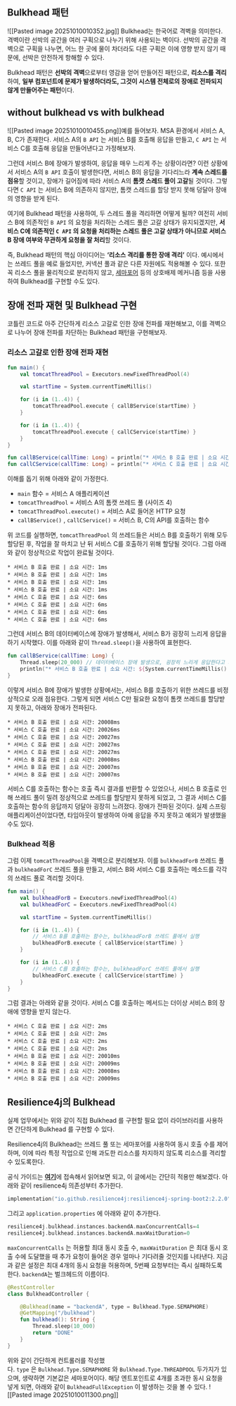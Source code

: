 ## Bulkhead 패턴

![[Pasted image 20251010010352.jpg]]
Bulkhead는 한국어로 격벽을 의미한다. 격벽이란 선박의 공간을 여러 구획으로 나누기 위해 사용되는 벽이다. 선박의 공간을 격벽으로 구획을 나누면, 어느 한 곳에 물이 차더라도 다른 구획은 이에 영향 받지 않기 때문에, 선박은 안전하게 항해할 수 있다.

Bulkhead 패턴은 **선박의 격벽**으로부터 영감을 얻어 만들어진 패턴으로, **리소스를 격리**하여, **일부 컴포넌트에 문제가 발생하더라도, 그것이 시스템 전체로의 장애로 전파되지 않게 만들어주는 패턴**이다.

## without bulkhead vs with bulkhead

![[Pasted image 20251010010455.png]]예를 들어보자. MSA 환경에서 서비스 A, B, C가 존재한다. 서비스 A의 `B API` 는 서비스 B를 호출해 응답을 만들고, `C API` 는 서비스 C를 호출해 응답을 만들어낸다고 가정해보자.

그런데 서비스 B에 장애가 발생하여, 응답을 매우 느리게 주는 상황이라면? 이런 상황에서 서비스 A의 `B API` 호출이 발생한다면, 서비스 B의 응답을 기다리느라 **계속 스레드를 점유**할 것이고, 장애가 길어짐에 따라 서비스 A의 **톰캣 스레드 풀이 고갈**될 것이다. 그렇다면 `C API` 는 서비스 B에 의존하지 않지만, 톰캣 스레드를 할당 받지 못해 덩달아 장애의 영향을 받게 된다.

여기에 Bulkhead 패턴을 사용하여, 두 스레드 풀을 격리하면 어떻게 될까? 여전히 서비스 B에 의존적인 `B API` 의 요청을 처리하는 스레드 풀은 고갈 상태가 유지되겠지만, **서비스 C에 의존적인 `C API` 의 요청을 처리하는 스레드 풀은 고갈 상태가 아니므로 서비스 B 장애 여부와 무관하게 요청을 잘 처리**할 것이다.

즉, Bulkhead 패턴의 핵심 아이디어는 **‘리소스 격리를 통한 장애 격리’** 이다. 예시에서는 쓰레드 풀을 예로 들었지만, 커넥션 풀과 같은 다른 자원에도 적용해볼 수 있다. 또한 꼭 리소스 풀을 물리적으로 분리하지 않고, [세마포어](https://hudi.blog/bulkhead-pattern/#fn-1) 등의 상호배제 메커니즘 등을 사용하여 Bulkhead를 구현할 수도 있다.

## 장애 전파 재현 및 Bulkhead 구현

코틀린 코드로 아주 간단하게 리소스 고갈로 인한 장애 전파를 재현해보고, 이를 격벽으로 나누어 장애 전파를 차단하는 Bulkhead 패턴을 구현해보자.

### 리소스 고갈로 인한 장애 전파 재현
```kotlin
fun main() {
    val tomcatThreadPool = Executors.newFixedThreadPool(4)

    val startTime = System.currentTimeMillis()

    for (i in (1..4)) {
        tomcatThreadPool.execute { callBService(startTime) }
    }

    for (i in (1..4)) {
        tomcatThreadPool.execute { callCService(startTime) }
    }
}

fun callBService(callTime: Long) = println("* 서비스 B 호출 완료 | 소요 시간: ${System.currentTimeMillis() - callTime}ms")
fun callCService(callTime: Long) = println("* 서비스 C 호출 완료 | 소요 시간: ${System.currentTimeMillis() - callTime}ms")
```
이해를 돕기 위해 아래와 같이 가정한다.
- `main` 함수 = 서비스 A 애플리케이션
- `tomcatThreadPool` = 서비스 A의 톰캣 쓰레드 풀 (사이즈 4)
- `tomcatThreadPool.execute()` = 서비스 A로 들어온 HTTP 요청
- `callBService()` , `callCService()` = 서비스 B, C의 API를 호출하는 함수

위 코드를 실행하면, `tomcatThreadPool` 의 쓰레드들은 서비스 B를 호출하기 위해 모두 할당된 후, 작업을 잘 마치고 난 뒤 서비스 C를 호출하기 위해 할당될 것이다. 그럼 아래와 같이 정상적으로 작업이 완료될 것이다.
```text
* 서비스 B 호출 완료 | 소요 시간: 1ms
* 서비스 B 호출 완료 | 소요 시간: 1ms
* 서비스 B 호출 완료 | 소요 시간: 1ms
* 서비스 B 호출 완료 | 소요 시간: 1ms
* 서비스 C 호출 완료 | 소요 시간: 6ms
* 서비스 C 호출 완료 | 소요 시간: 6ms
* 서비스 C 호출 완료 | 소요 시간: 6ms
* 서비스 C 호출 완료 | 소요 시간: 6ms
```

그런데 서비스 B의 데이터베이스에 장애가 발생해서, 서비스 B가 굉장히 느리게 응답을 하기 시작했다. 이를 아래와 같이 `Thread.sleep()`을 사용하여 표현한다.
```kotlin
fun callBService(callTime: Long) {
    Thread.sleep(20_000) // 데이터베이스 장애 발생으로, 굉장히 느리게 응답한다고 가정한다.
    println("* 서비스 B 호출 완료 | 소요 시간: ${System.currentTimeMillis() - callTime}ms")
}
```

이렇게 서비스 B에 장애가 발생한 상황에서는, 서비스 B를 호출하기 위한 쓰레드를 비정상적으로 오래 점유한다. 그렇게 되면 서비스 C만 필요한 요청이 톰캣 쓰레드를 할당받지 못하고, 아래와 장애가 전파된다.
```text
* 서비스 B 호출 완료 | 소요 시간: 20008ms
* 서비스 C 호출 완료 | 소요 시간: 20026ms
* 서비스 C 호출 완료 | 소요 시간: 20027ms
* 서비스 C 호출 완료 | 소요 시간: 20027ms
* 서비스 C 호출 완료 | 소요 시간: 20027ms
* 서비스 B 호출 완료 | 소요 시간: 20008ms
* 서비스 B 호출 완료 | 소요 시간: 20007ms
* 서비스 B 호출 완료 | 소요 시간: 20007ms
```
서비스 C를 호출하는 함수는 호출 즉시 결과를 반환할 수 있었으나, 서비스 B 호출로 인해 쓰레드 풀이 밀려 정상적으로 쓰레드를 할당받지 못하게 되었고, 그 결과 서비스 C를 호출하는 함수의 응답까지 덩달아 굉장히 느려졌다. 장애가 전파된 것이다. 실제 스프링 애플리케이션이었다면, 타임아웃이 발생하여 아예 응답을 주지 못하고 예외가 발생했을수도 있다.

### Bulkhead 적용
그럼 이제 `tomcatThreadPool`을 격벽으로 분리해보자. 이를 `bulkheadForB` 쓰레드 풀과 `bulkheadForC` 쓰레드 풀을 만들고, 서비스 B와 서비스 C를 호출하는 메소드를 각각의 쓰레드 풀로 격리할 것이다.
```kotlin
fun main() {
    val bulkheadForB = Executors.newFixedThreadPool(4)
    val bulkheadForC = Executors.newFixedThreadPool(4)

    val startTime = System.currentTimeMillis()

    for (i in (1..4)) {
        // 서비스 B를 호출하는 함수는, bulkheadForB 쓰레드 풀에서 실행
        bulkheadForB.execute { callBService(startTime) }
    }

    for (i in (1..4)) {
        // 서비스 C를 호출하는 함수는, bulkheadForC 쓰레드 풀에서 실행
        bulkheadForC.execute { callCService(startTime) }
    }
}
```

그럼 결과는 아래와 같을 것이다. 서비스 C를 호출하는 메서드는 더이상 서비스 B의 장애에 영향을 받지 않는다.
```text
* 서비스 C 호출 완료 | 소요 시간: 2ms
* 서비스 C 호출 완료 | 소요 시간: 2ms
* 서비스 C 호출 완료 | 소요 시간: 2ms
* 서비스 C 호출 완료 | 소요 시간: 2ms
* 서비스 B 호출 완료 | 소요 시간: 20010ms
* 서비스 B 호출 완료 | 소요 시간: 20009ms
* 서비스 B 호출 완료 | 소요 시간: 20008ms
* 서비스 B 호출 완료 | 소요 시간: 20009ms
```

## Resilience4j의 Bulkhead

실제 업무에서는 위와 같이 직접 Bulkhead 를 구현할 필요 없이 라이브러리를 사용하면 간단하게 Bulkhead 를 구현할 수 있다.

Resilience4j의 Bulkhead는 쓰레드 풀 또는 세마포어를 사용하여 동시 호출 수를 제어하며, 이에 따라 특정 작업으로 인해 과도한 리소스를 차지하지 않도록 리소스를 격리할 수 있도록한다.

공식 가이드는 [**여기**](https://resilience4j.readme.io/docs/getting-started-3)에 접속해서 읽어보면 되고, 이 글에서는 간단히 적용만 해보겠다. 아래와 같이 resilience4j 의존성부터 추가한다.
```kotlin
implementation("io.github.resilience4j:resilience4j-spring-boot2:2.2.0")
```

그리고 `application.properties` 에 아래와 같이 추가한다.
```kotlin
resilience4j.bulkhead.instances.backendA.maxConcurrentCalls=4
resilience4j.bulkhead.instances.backendA.maxWaitDuration=0
```

`maxConcurrentCalls` 는 허용할 최대 동시 호출 수, `maxWaitDuration` 은 최대 동시 호출 수에 도달했을 때 추가 요청이 들어온 경우 얼마나 기다려줄 것인지를 나타낸다. 지금과 같은 설정은 최대 4개의 동시 요청을 허용하며, 5번째 요청부터는 즉시 실패하도록 한다. `backendA`는 벌크헤드의 이름이다.
```kotlin
@RestController
class BulkheadController {

    @Bulkhead(name = "backendA", type = Bulkhead.Type.SEMAPHORE)
    @GetMapping("/bulkhead")
    fun bulkhead(): String {
        Thread.sleep(10_000)
        return "DONE"
    }
}
```
위와 같이 간단하게 컨트롤러를 작성했다. `type` 은 `Bulkhead.Type.SEMAPHORE` 와 `Bulkhead.Type.THREADPOOL` 두가지가 있으며, 생략하면 기본값은 세마포어이다. 해당 엔트포인트로 4개를 초과한 동시 요청을 넣게 되면, 아래와 같이 `BulkheadFullException` 이 발생하는 것을 볼 수 있다.
![[Pasted image 20251010011300.png]]